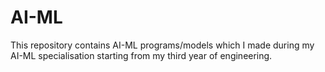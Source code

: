 # AI-ML
This repository contains AI-ML programs/models which I made during my AI-ML specialisation starting from my third year of engineering. 
